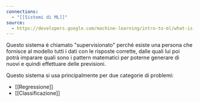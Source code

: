 ```yaml
---
connections:
  - "[[Sistemi di ML]]"
source:
  - https://developers.google.com/machine-learning/intro-to-ml/what-is-ml?hl=it
---
```

Questo sistema è chiamato "supervisionato" perché esiste una persona che fornisce al modello tutti i dati con le risposte corrette, dalle quali lui poi potrà imparare quali sono i pattern matematici per poterne generare di nuovi e quindi effettuare delle previsioni.

Questo sistema si usa principalmente per due categorie di problemi:
- [[Regressione]]
- [[Classificazione]]